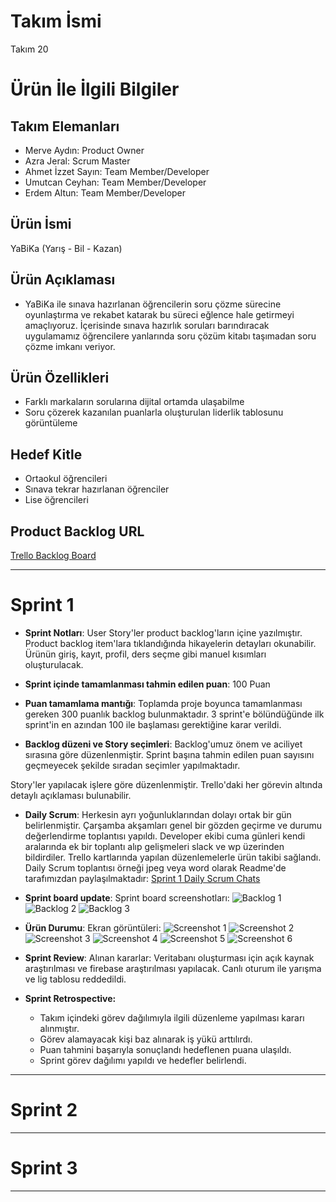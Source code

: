 # **Takım İsmi**

Takım 20

# Ürün İle İlgili Bilgiler

## Takım Elemanları

- Merve Aydın: Product Owner
- Azra Jeral: Scrum Master
- Ahmet İzzet Sayın: Team Member/Developer
- Umutcan Ceyhan: Team Member/Developer
- Erdem Altun: Team Member/Developer

## Ürün İsmi

YaBiKa (Yarış - Bil - Kazan)

## Ürün Açıklaması

- YaBiKa ile sınava hazırlanan öğrencilerin soru çözme sürecine oyunlaştırma ve rekabet katarak bu süreci eğlence hale getirmeyi amaçlıyoruz. İçerisinde sınava hazırlık soruları barındıracak uygulamamız öğrencilere yanlarında soru çözüm kitabı taşımadan soru çözme imkanı veriyor.

## Ürün Özellikleri

- Farklı markaların sorularına dijital ortamda ulaşabilme
- Soru çözerek kazanılan puanlarla oluşturulan liderlik tablosunu görüntüleme

## Hedef Kitle

- Ortaokul öğrencileri
- Sınava tekrar hazırlanan öğrenciler
- Lise öğrencileri

## Product Backlog URL

[Trello Backlog Board](https://trello.com/b/xg7op440/flutter-20)

---

# Sprint 1

- **Sprint Notları**: User Story'ler product backlog'ların içine yazılmıştır. Product backlog item'lara tıklandığında hikayelerin detayları okunabilir. Ürünün giriş, kayıt, profil, ders seçme gibi manuel kısımları oluşturulacak.

- **Sprint içinde tamamlanması tahmin edilen puan**: 100 Puan

- **Puan tamamlama mantığı**: Toplamda proje boyunca tamamlanması gereken 300 puanlık backlog bulunmaktadır. 3 sprint'e bölündüğünde ilk sprint'in en azından 100 ile başlaması gerektiğine karar verildi.

- **Backlog düzeni ve Story seçimleri**: Backlog'umuz önem ve aciliyet sırasına göre düzenlenmiştir. Sprint başına tahmin edilen puan sayısını geçmeyecek şekilde sıradan seçimler yapılmaktadır. 

Story'ler yapılacak işlere göre düzenlenmiştir. Trello'daki her görevin altında detaylı açıklaması bulunabilir. 

- **Daily Scrum**: Herkesin ayrı yoğunluklarından dolayı ortak bir gün belirlenmiştir. Çarşamba akşamları genel bir gözden geçirme ve durumu değerlendirme toplantısı yapıldı. Developer ekibi cuma günleri kendi aralarında ek bir toplantı alıp gelişmeleri slack ve wp üzerinden bildirdiler. Trello kartlarında yapılan düzenlemelerle ürün takibi sağlandı. Daily Scrum toplantısı örneği jpeg veya word olarak Readme'de tarafımızdan paylaşılmaktadır: [Sprint 1 Daily Scrum Chats](https://github.com/GameAndApplicationAcademy/YaBiKa_App/tree/main/ProjectManagement/Sprint1Documents/Flutter%2020/DailyScrumMeetingsNotesSprint1)

- **Sprint board update**: Sprint board screenshotları: 
![Backlog 1](https://github.com/GameAndApplicationAcademy/YaBiKa_App/blob/main/ProjectManagement/Sprint1Documents/Flutter%2020/Backlog%201.png) 
![Backlog 2](https://github.com/GameAndApplicationAcademy/YaBiKa_App/blob/main/ProjectManagement/Sprint1Documents/Flutter%2020/Backlog%202.png) 
![Backlog 3](https://github.com/GameAndApplicationAcademy/YaBiKa_App/blob/main/ProjectManagement/Sprint1Documents/Flutter%2020/Backlog%203.png)

- **Ürün Durumu**: Ekran görüntüleri:
  ![Screenshot 1](https://github.com/GameAndApplicationAcademy/YaBiKa_App/blob/main/ProjectManagement/Sprint1Documents/Flutter%2020/Product1.jpg)
  ![Screenshot 2](https://github.com/GameAndApplicationAcademy/YaBiKa_App/blob/main/ProjectManagement/Sprint1Documents/Flutter%2020/Product2.jpg)
  ![Screenshot 3](https://github.com/GameAndApplicationAcademy/YaBiKa_App/blob/main/ProjectManagement/Sprint1Documents/Flutter%2020/Product3.png)
  ![Screenshot 4](https://github.com/GameAndApplicationAcademy/YaBiKa_App/blob/main/ProjectManagement/Sprint1Documents/Flutter%2020/Product4.png)
  ![Screenshot 5](https://github.com/GameAndApplicationAcademy/YaBiKa_App/blob/main/ProjectManagement/Sprint1Documents/Flutter%2020/Product5.jpg)
  ![Screenshot 6](https://github.com/GameAndApplicationAcademy/YaBiKa_App/blob/main/ProjectManagement/Sprint1Documents/Flutter%2020/Product6.jpg)

- **Sprint Review**: 
Alınan kararlar: Veritabanı oluşturması için açık kaynak araştırılması ve firebase araştırılması yapılacak. Canlı oturum ile yarışma ve lig tablosu reddedildi.

- **Sprint Retrospective:**
  - Takım içindeki görev dağılımıyla ilgili düzenleme yapılması kararı alınmıştır.
  - Görev alamayacak kişi baz alınarak iş yükü arttılırdı.
  - Puan tahmini başarıyla sonuçlandı hedeflenen puana ulaşıldı.
  - Sprint görev dağılımı yapıldı ve hedefler belirlendi.


---

# Sprint 2

 
---

# Sprint 3

---
